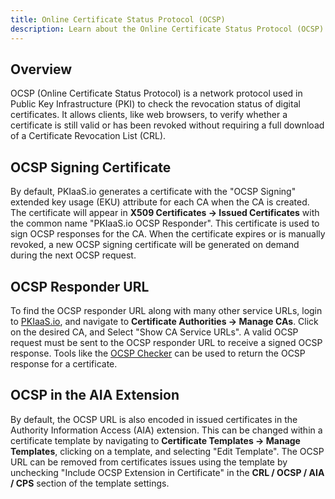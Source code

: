 ```yaml
---
title: Online Certificate Status Protocol (OCSP)
description: Learn about the Online Certificate Status Protocol (OCSP) service on PKIaaS.io.
---
```

## Overview
OCSP (Online Certificate Status Protocol) is a network protocol used in Public Key Infrastructure (PKI) to check the revocation status of digital certificates. It allows clients, like web browsers, to verify whether a certificate is still valid or has been revoked without requiring a full download of a Certificate Revocation List (CRL).

## OCSP Signing Certificate
By default, PKIaaS.io generates a certificate with the "OCSP Signing" extended key usage (EKU) attribute for each CA when the CA is created. The certificate will appear in **X509 Certificates -> Issued Certificates** with the common name "PKIaaS.io OCSP Responder". This certificate is used to sign OCSP responses for the CA. When the certificate expires or is manually revoked, a new OCSP signing certificate will be generated on demand during the next OCSP request.

## OCSP Responder URL
To find the OCSP responder URL along with many other service URLs, login to [PKIaaS.io](https://www.pkiaas.io/auth/login), and navigate to **Certificate Authorities -> Manage CAs**. Click on the desired CA, and Select "Show CA Service URLs". A valid OCSP request must be sent to the OCSP responder URL to receive a signed OCSP response. Tools like the [OCSP Checker](https://certificatetools.com/ocsp-checker) can be used to return the OCSP response for a certificate.

## OCSP in the AIA Extension
By default, the OCSP URL is also encoded in issued certificates in the Authority Information Access (AIA) extension. This can be changed within a certificate template by navigating to **Certificate Templates -> Manage Templates**, clicking on a template, and selecting "Edit Template". The OCSP URL can be removed from certificates issues using the template by unchecking "Include OCSP Extension in Certificate" in the **CRL / OCSP / AIA / CPS** section of the template settings.